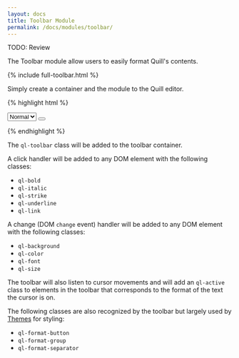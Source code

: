 ```yaml
---
layout: docs
title: Toolbar Module
permalink: /docs/modules/toolbar/
---
```


<link href="{{ site.cdn }}{{ site.version }}/quill.snow.css" rel="stylesheet">
<!-- head -->

TODO: Review

The Toolbar module allow users to easily format Quill's contents.

<div class="quill-wrapper">
  <div id="toolbar-toolbar" class="toolbar">
  {% include full-toolbar.html %}
  </div>
  <div id="toolbar-editor" class="editor"></div>
</div>

Simply create a container and the module to the Quill editor.

{% highlight html %}
<!-- Create toolbar container -->
<div id="toolbar">
  <!-- Add font size dropdown -->
  <select class="ql-size">
    <option value="10px">Small</option>
    <option value="13px" selected>Normal</option>
    <option value="18px">Large</option>
    <option value="32px">Huge</option>
  </select>
  <!-- Add a bold button -->
  <button class="ql-bold"></button>
</div>
<div id="editor"></div>

<!-- Initialize editor and toolbar -->
<script>
  var quill = new Quill('#editor');
  quill.addModule('toolbar', {
    container: '#toolbar'     // Selector for toolbar container
  });
</script>
{% endhighlight %}

The `ql-toolbar` class will be added to the toolbar container.

A click handler will be added to any DOM element with the following classes:

- `ql-bold`
- `ql-italic`
- `ql-strike`
- `ql-underline`
- `ql-link`

A change (DOM `change` event) handler will be added to any DOM element with the following classes:

- `ql-background`
- `ql-color`
- `ql-font`
- `ql-size`

The toolbar will also listen to cursor movements and will add an `ql-active` class to elements in the toolbar that corresponds to the format of the text the cursor is on.

The following classes are also recognized by the toolbar but largely used by [Themes](/docs/themes/) for styling:

- `ql-format-button`
- `ql-format-group`
- `ql-format-separator`

<!-- script -->
<script src="{{site.cdn}}{{site.version}}/quill.js"></script>
<script>
  var quill = new Quill('#toolbar-editor', {
    modules: {
      toolbar: { container: '#toolbar-toolbar' }
    },
    theme: 'snow'
  });
</script>
